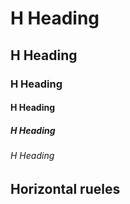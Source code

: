# H Heading
## H Heading 
### H Heading
#### H Heading
##### H Heading
###### H Heading


## Horizontal rueles

